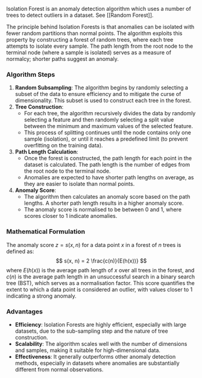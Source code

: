 Isolation Forest is an anomaly detection algorithm which uses a number of trees to detect outliers in a dataset. See [[Random Forest]].

The principle behind Isolation Forests is that anomalies can be isolated with fewer random partitions than normal points. The algorithm exploits this property by constructing a forest of random trees, where each tree attempts to isolate every sample. The path length from the root node to the terminal node (where a sample is isolated) serves as a measure of normalcy; shorter paths suggest an anomaly.
### Algorithm Steps
1. **Random Subsampling**: The algorithm begins by randomly selecting a subset of the data to ensure efficiency and to mitigate the curse of dimensionality. This subset is used to construct each tree in the forest.
2. **Tree Construction**:
	- For each tree, the algorithm recursively divides the data by randomly selecting a feature and then randomly selecting a split value between the minimum and maximum values of the selected feature.
    - This process of splitting continues until the node contains only one sample (isolation), or until it reaches a predefined limit (to prevent overfitting on the training data).
3. **Path Length Calculation**:
    - Once the forest is constructed, the path length for each point in the dataset is calculated. The path length is the number of edges from the root node to the terminal node.
    - Anomalies are expected to have shorter path lengths on average, as they are easier to isolate than normal points.
4. **Anomaly Score**:
    - The algorithm then calculates an anomaly score based on the path lengths. A shorter path length results in a higher anomaly score.
    - The anomaly score is normalised to be between 0 and 1, where scores closer to 1 indicate anomalies.
### Mathematical Formulation
The anomaly score $z = s(x,n)$ for a data point $x$ in a forest of $n$ trees is defined as:
$$
s(x, n) = 2 \frac{c(n)}{E(h(x))}
$$
where $E(h(x))$ is the average path length of $x$ over all trees in the forest, and $c(n)$ is the average path length in an unsuccessful search in a binary search tree (BST), which serves as a normalisation factor. This score quantifies the extent to which a data point is considered an outlier, with values closer to 1 indicating a strong anomaly.
### Advantages
- **Efficiency**: Isolation Forests are highly efficient, especially with large datasets, due to the sub-sampling step and the nature of tree construction.
- **Scalability**: The algorithm scales well with the number of dimensions and samples, making it suitable for high-dimensional data.
- **Effectiveness**: It generally outperforms other anomaly detection methods, especially in datasets where anomalies are substantially different from normal observations.